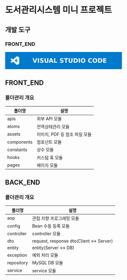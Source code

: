 # 도서관리시스템 미니 프로젝트
## 개발 도구
### FRONT_END
<img src="./ex/visualStudioCode.svg" />


## FRONT_END
### 폴더관리 개요
|폴더명|설명|
|--|--|
|apis|외부 API 모듈|
|atoms|전역상태관리 모듈|
|assets|이미지, PDF 등 참조 파일 모듈|
|components|컴포넌트 모듈|
|constants|상수 모듈|
|hooks|커스텀 훅 모듈|
|pages|페이지 모듈|



## BACK_END
### 폴더관리 개요
|폴더명|설명|
|--|--|
|aop|관점 지향 프로그래밍 모듈|
|config|Bean 수동 등록 모듈|
|controller|controller 모듈|
|dto|request, response dto(Client <-> Server)|
|entity|entity(Server <-> DB)|
|exception|예외 처리 모듈|
|repository|MySQL DB 모듈|
|service|service 모듈|